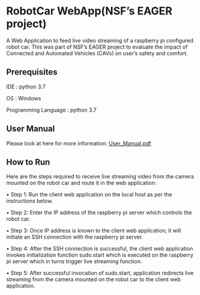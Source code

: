# RobotCar WebApp(NSF’s EAGER project) 

A Web Application to feed live video streaming of a raspberry pi configured robot car. This was part of NSF’s EAGER project to evaluate the impact of Connected and Automated Vehicles (CAVs) on user’s safety and comfort.

## Prerequisites

IDE : python 3.7

OS : Windows

Programming Language : python 3.7

## User Manual
Please look at here for more information:
[User_Manual.pdf](https://github.com/kejulpvyas/RobotCar_WebApp/files/3654860/User_Manual.pdf)

## How to Run
Here are the steps required to receive live streaming video from the camera mounted on the robot car and route it in the web application:

•	Step 1: Run the client web application on the local host as per the instructions below. 

•	Step 2: Enter the IP address of the raspberry pi server which controls the robot car. 

•	Step 3: Once IP address is known to the client web application; it will initiate an SSH connection with the raspberry pi server. 

•	Step 4: After the SSH connection is successful, the client web application invokes initialization function sudo.start which is executed on the raspberry pi server which in turns trigger live streaming function. 

•	Step 5: After successful invocation of sudo.start, application redirects live streaming from the camera mounted on the robot car to the client web application.

